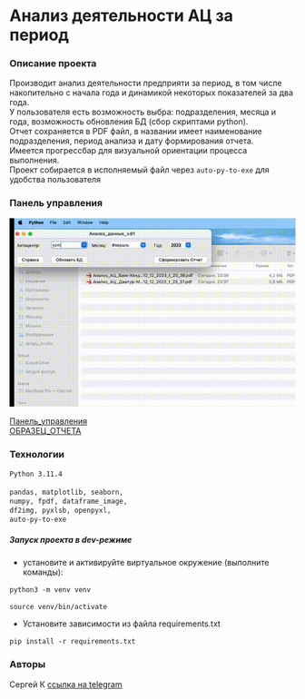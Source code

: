 # Анализ деятельности АЦ за период
### Описание проекта
Производит анализ деятельности предприяти за период, 
в том числе накопительно с начала года и динамикой некоторых показателей за два года.  
У пользователя есть возможность выбра: подразделения, месяца и года, возможность 
обновления БД (сбор скриптами python).   
Отчет сохраняется в PDF файл, в названии имеет наименование подразделения, 
период анализа и дату формирования отчета.  
Имеется прогрессбар для визуальной ориентации процесса
выполнения.  
Проект собирается в исполняемый файл через `auto-py-to-exe` для удобства пользователя

### Панель управления

![run_prcs.gif](run_prcs.gif)    

[Панель_управления](https://drive.google.com/file/d/1qkUCNEzn8JEttZhgretqOO2tov3Wc1KG/view?usp=sharing)  
[ОБРАЗЕЦ_ОТЧЕТА](https://drive.google.com/file/d/10LBAkqqwQCXrIS5RM9LhpUSEJNriEPT-/view?usp=sharing)

### Технологии
````
Python 3.11.4  

pandas, matplotlib, seaborn, 
numpy, fpdf, dataframe_image, 
df2img, pyxlsb, openpyxl,
auto-py-to-exe
````
##### _Запуск проекта в dev-режиме_
- установите и активируйте виртуальное окружение (выполните команды):  
```
python3 -m venv venv  
```  
```
source venv/bin/activate  
```  
- Установите зависимости из файла requirements.txt  
```
pip install -r requirements.txt  
```  

### Авторы
Сергей К [ссылка на telegram](https://t.me/magnus_red) 


